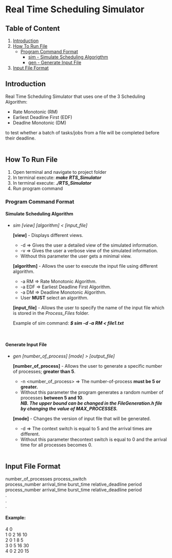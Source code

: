 # Real Time Scheduling Simulator<br />

## Table of Content
1. [Introduction](https://github.com/marthly/Real-Time-Scheduling-Simulator/new/master?readme=1#introduction)
2. [How To Run File](https://github.com/marthly/Real-Time-Scheduling-Simulator/new/master?readme=1#real-time-scheduling-simulator)
    - [Program Command Format](https://github.com/marthly/Real-Time-Scheduling-Simulator/new/master?readme=1#program-command-format)    
      - [sim - Simulate Scheduling Algorigthm](https://github.com/marthly/Real-Time-Scheduling-Simulator/new/master?readme=1#simulate-scheduling-algorithm)
      - [gen - Generate Input File](https://github.com/marthly/Real-Time-Scheduling-Simulator/new/master?readme=1#generate-input-file)
3. [Input File Format](https://github.com/marthly/Real-Time-Scheduling-Simulator/new/master?readme=1#input-file-format)

## Introduction
Real Time Scheduling Simulator that uses one of the 3 Scheduling Algorithm: 
- Rate Monotonic (RM)
- Earliest Deadline First (EDF)
- Deadlne Monotonic (DM)

to test whether a batch of tasks/jobs from a file will be completed before their deadline.<br /><br />

## How To Run File
1. Open terminal and navigate to project folder
2. In terminal execute: ***make RTS_Simulator***
3. In terminal execute: ***./RTS_Simulator***
4. Run program command

### Program Command Format
#### Simulate Scheduling Algorithm
- *sim [view] [algorithm] < [input_file]*

   **[view]** - Displays different views.
    - -d => Gives the user a detailed view of the simulated information.
    - -v => Gives the user a verbose view of the simulated information.
    - Without this parameter the user gets a minimal view.
  
   **[algorithm]** - Allows the user to execute the input file using different algorithm.
    - -a RM => Rate Monotonic Algorithm.
    - -a EDF => Earliest Deadline First Algorithm.
    - -a DM => Deadline Monotonic Algorithm.
    - User **MUST** select an algorithm.
    
   **[input_file]** - Allows the user to specify the name of the input file which is stored in the *Process_Files* folder.

  Example of sim command: ***$ sim -d -a RM < file1.txt***
  
  <br />
#### Generate Input File
- *gen [number_of_process] [mode] > [output_file]*

   **[number_of_process]** - Allows the user to generate a specific number of processes; **greater than 5**.
    - -n <number_of_process> => The number-of-process **must be 5 or greater.**
    - Without this parameter the program generates a random number of processes **between 5 and 10**. <br />
    ***NB. The upper bound can be changed in the FileGeneration.h file by changing the value of MAX_PROCESSES.***
   
   **[mode]** - Changes the version of input file that will be generated.
    - -d => The context switch is equal to 5 and the arrival times are different. 
    - Without this parameter thecontext switch is equal to 0 and the arrival time for all processes becomes 0.<br /><br />

## Input File Format
number_of_processes process_switch<br />
process_number arrival_time burst_time relative_deadline period<br />
process_number arrival_time burst_time relative_deadline period<br />
.<br />
.<br />
.<br />

#### Example: 
4 0<br />
1 0 2 16 10<br />
2 0 1 8 5<br />
3 0 5 16 30<br />
4 0 2 20 15<br />
